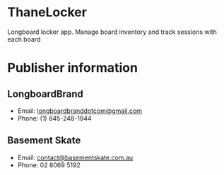 # ThaneLocker

Longboard locker app. Manage board inventory and track sessions with each board

# Publisher information

## LongboardBrand

- Email: longboardbranddotcom@gmail.com
- Phone: (1) 845-248-1944

## Basement Skate

- Email: contact@basementskate.com.au
- Phone: 02 8069 5192
